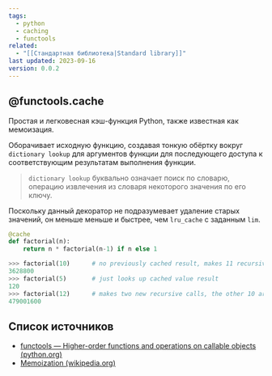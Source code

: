 ```yaml
---
tags:
  - python
  - caching
  - functools
related:
  - "[[Стандартная библиотека|Standard library]]"
last updated: 2023-09-16
version: 0.0.2
---
```

## @functools.cache

Простая и легковесная кэш-функция Python, также известная как мемоизация.

Оборачивает исходную функцию, создавая тонкую обёртку вокруг `dictionary lookup` для аргументов функции для последующего доступа к соответствующим результатам выполнения функции.

> `dictionary lookup` буквально означает поиск по словарю, операцию извлечения из словаря некоторого значения по его ключу.

Поскольку данный декоратор не подразумевает удаление старых значений, он меньше меньше и быстрее, чем `lru_cache` с заданным `lim`.

```Python
@cache
def factorial(n):
    return n * factorial(n-1) if n else 1

>>> factorial(10)      # no previously cached result, makes 11 recursive calls
3628800
>>> factorial(5)       # just looks up cached value result
120
>>> factorial(12)      # makes two new recursive calls, the other 10 are cached
479001600
```

## Список источников

- [functools — Higher-order functions and operations on callable objects (python.org)](https://docs.python.org/3/library/functools.html)
- [Memoization (wikipedia.org)](https://en.wikipedia.org/wiki/Memoization)